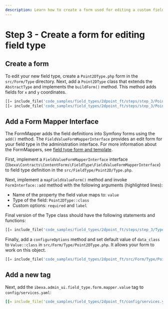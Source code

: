 ```yaml
---
description: Learn how to create a form used for editing a custom field definition.
---
```


# Step 3 - Create a form for editing field type

## Create a form

To edit your new field type, create a `Point2DType.php` form in the `src/Form/Type` directory.
Next, add a `Point2DType` class that extends the `AbstractType` and implements the `buildForm()` method.
This method adds fields for `x` and `y` coordinates.

```php
[[= include_file('code_samples/field_types/2dpoint_ft/steps/step_3/Point2DType.php', 0, 18) =]]
[[= include_file('code_samples/field_types/2dpoint_ft/steps/step_3/Point2DType.php', 25, 26) =]]
```

## Add a Form Mapper Interface

The FormMapper adds the field definitions into Symfony forms using the `add()` method. 
The `FieldValueFormMapperInterface` provides an edit form for your field type in the administration interface.
For more information about the FormMappers, see [field type form and template](form_and_template.md).

First, implement a `FieldValueFormMapperInterface` interface (`Ibexa\Contracts\ContentForms\FieldType\FieldValueFormMapperInterface`) to field type definition in the `src/FieldType/Point2D/Type.php`.

Next, implement a `mapFieldValueForm()` method and invoke `FormInterface::add` method with the following arguments (highlighted lines):

- Name of the property the field value maps to: `value`
- Type of the field: `Point2DType::class`
- Custom options: `required` and `label`

Final version of the Type class should have the following statements and functions:

```php hl_lines="7 10 19 20 21 22 23 24 25 26"
[[= include_file('code_samples/field_types/2dpoint_ft/steps/step_3/Type.php') =]]
```

Finally, add a `configureOptions` method and set default value of `data_class` to `Value::class` in `src/Form/Type/Point2DType.php`.
It allows your form to work on this object.

```php hl_lines="19 20 21 22 23 24"
[[= include_file('code_samples/field_types/2dpoint_ft/src/Form/Type/Point2DType.php') =]]
```

## Add a new tag

Next, add the `ibexa.admin_ui.field_type.form.mapper.value` tag to `config/services.yaml`:

```yaml hl_lines="4"
[[= include_file('code_samples/field_types/2dpoint_ft/config/services.yaml', 33, 37) =]]
```
